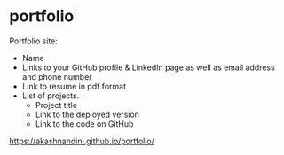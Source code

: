 # portfolio

Portfolio site:

* Name
* Links to your GitHub profile & LinkedIn page as well as email address and phone number
* Link to resume in pdf format
* List of projects.
  * Project title
  * Link to the deployed version
  * Link to the code on GitHub
  
https://akashnandini.github.io/portfolio/
